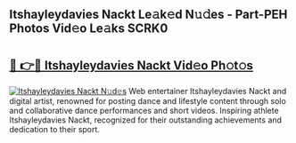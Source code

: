 ## Itshayleydavies Nackt Le𝚊k𝚎d N𝚞𝚍es - Part-PEH Photos Vid𝚎o Le𝚊ks SCRK0

# <h2><a href="http://fb89n9l.evod.top/?m=Itshayleydavies+Nackt">🔗 👉🔴 Itshayleydavies Nackt Vid𝚎o Ph𝚘t𝚘s</a></h2>

[![Itshayleydavies Nackt N𝚞d𝚎s](https://i.imgur.com/8V9OHl7.gif)](http://fb89n9l.evod.top/?m=Itshayleydavies+Nackt)
Web entertainer Itshayleydavies Nackt and digital artist, renowned for posting dance and lifestyle content through solo and collaborative dance performances and short videos. Inspiring athlete Itshayleydavies Nackt, recognized for their outstanding achievements and dedication to their sport. 
